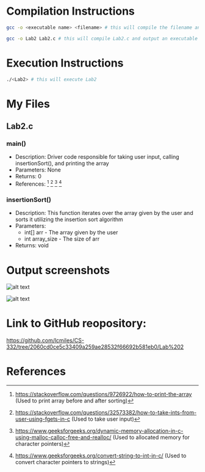 # Compilation Instructions

```bash
gcc -o <executable name> <filename> # this will compile the filename and return an executable with the executable name

gcc -o Lab2 Lab2.c # this will compile Lab2.c and output an executable called Lab1
```

# Execution Instructions

```bash
./<Lab2> # this will execute Lab2
```

# My Files

## Lab2.c

### main()

* Description: Driver code responsible for taking user input, calling insertionSort(), and printing the array 
* Parameters: None
* Returns: 0
* References: [^1] [^2] [^3] [^4]

### insertionSort()

* Description: This function iterates over the array given by the user and sorts it utilizing the insertion sort algorithm
* Parameters: 
    - int[] arr - The array given by the user
    - int array_size - The size of arr
* Returns: void

# Output screenshots

![alt text](https://github.com/lcmiles/CS-332/blob/main/Lab%202/Screenshot%202024-01-19%20at%2010.04.07%E2%80%AFAM.png?raw=true "insertionSort() and main()")

![alt text](https://github.com/lcmiles/CS-332/blob/main/Lab%202/Screenshot%202024-01-19%20at%2010.05.45%E2%80%AFAM.png?raw=true "Results")

# Link to GitHub reopository:

https://github.com/lcmiles/CS-332/tree/2060cd0ce5c33409a259ae28532f66692b581eb0/Lab%202

# References

[^1]: https://stackoverflow.com/questions/9726922/how-to-print-the-array
(Used to print array before and after sorting)

[^2]: https://stackoverflow.com/questions/32573382/how-to-take-ints-from-user-using-fgets-in-c
(Used to take user input)

[^3]: https://www.geeksforgeeks.org/dynamic-memory-allocation-in-c-using-malloc-calloc-free-and-realloc/
(Used to allocated memory for character pointers)

[^4]: https://www.geeksforgeeks.org/convert-string-to-int-in-c/
(Used to convert character pointers to strings)